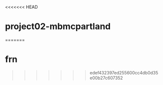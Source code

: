 <<<<<<< HEAD
# project02-mbmcpartland
=======
# frn
>>>>>>> edef432397ed255600cc4db0d35e00b27c607352

